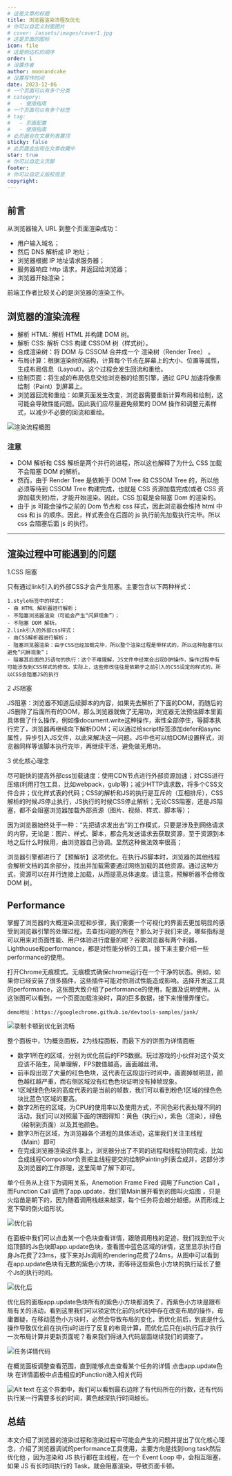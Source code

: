 ```yaml
---
# 这是文章的标题
title: 浏览器渲染流程及优化
# 你可以自定义封面图片
# cover: /assets/images/cover1.jpg
# 这是页面的图标
icon: file
# 这是侧边栏的顺序
order: 1
# 设置作者
author: moonandcake
# 设置写作时间
date: 2023-12-06
# 一个页面可以有多个分类
# category:
#   - 使用指南
# 一个页面可以有多个标签
# tag:
#   - 页面配置
#   - 使用指南
# 此页面会在文章列表置顶
sticky: false
# 此页面会出现在文章收藏中
star: true
# 你可以自定义页脚
footer:
# 你可以自定义版权信息
copyright:
---
```


<!-- `more` 注释之前的内容被视为文章摘要。 -->
<!-- Performance是Chrome浏览器自带的性能监测工具 -->

<!-- more -->

## 前言

从浏览器输入 URL 到整个页面渲染成功：

- 用户输入域名；
- 然后 DNS 解析成 IP 地址；
- 浏览器根据 IP 地址请求服务器；
- 服务器响应 http 请求，并返回给浏览器；
- 浏览器开始渲染；

前端工作者比较关心的是浏览器的渲染工作。

## 浏览器的渲染流程

<!-- Performance是Chrome浏览器自带的性能监测工具。根据我的使用，简单理解就是我们可以通过它录制一段时间的浏览器活动，通过活动的数据去分析页面是否存在提升的空间。想要获取页面的活动数据，那我们的第一步便是录制浏览器的活动。 -->

- 解析 HTML: 解析 HTML 并构建 DOM 树。
- 解析 CSS: 解析 CSS 构建 CSSOM 树（样式树）。
- 合成渲染树：将 DOM 与 CSSOM 合并成一个 渲染树（Render Tree） 。
- 布局计算：根据渲染树的结构，计算每个节点在屏幕上的大小、位置等属性，生成布局信息（Layout）。这个过程会发生回流和重绘。
- 绘制页面：将生成的布局信息交给浏览器的绘图引擎，通过 GPU 加速将像素绘制（Paint）到屏幕上。
- 浏览器回流和重绘：如果页面发生改变，浏览器需要重新计算布局和绘制，这可能会导致性能问题。因此我们应尽量避免频繁的 DOM 操作和调整元素样式，以减少不必要的回流和重绘。

![渲染流程概图](../../src/.vuepress/public/assets/images/render.jpg)

### 注意

- DOM 解析和 CSS 解析是两个并行的进程，所以这也解释了为什么 CSS 加载不会阻塞 DOM 的解析。
- 然而，由于 Render Tree 是依赖于 DOM Tree 和 CSSOM Tree 的，所以他必须等待到 CSSOM Tree 构建完成，也就是 CSS 资源加载完成(或者 CSS 资源加载失败)后，才能开始渲染。因此，CSS 加载是会阻塞 Dom 的渲染的。
- 由于 js 可能会操作之前的 Dom 节点和 css 样式，因此浏览器会维持 html 中 css 和 js 的顺序。因此，样式表会在后面的 js 执行前先加载执行完毕。所以 css 会阻塞后面 js 的执行。

---

## 渲染过程中可能遇到的问题

1.CSS 阻塞

只有通过link引入的外部CSS才会产生阻塞。主要包含以下两种样式：

    1.style标签中的样式：
    - 由 HTML 解析器进行解析；
    - 不阻塞浏览器渲染（可能会产生“闪屏现象”）；
    - 不阻塞 DOM 解析。
    2.link引入的外部css样式：
    - 由CSS解析器进行解析；
    - 阻塞浏览器渲染：由于CSS已经加载完毕，所以整个渲染过程是带样式的，所以这种阻塞可以避免“闪屏现象”；
    - 阻塞其后面的JS语句的执行：这个不难理解，JS文件中经常会出现DOM操作，操作过程中有可能涉及到CSS样式的修改。实际上，这些修改往往是依赖于之前引入的CSS设定的样式的，所以CSS会阻塞JS的执行
  
2 JS阻塞

JS阻塞：浏览器不知道后续脚本的内容，如果先去解析了下面的DOM，而随后的JS删除了后面所有的DOM，那么浏览器就做了无用功，浏览器无法预估脚本里面具体做了什么操作，例如像document.write这种操作，索性全部停住，等脚本执行完了，浏览器再继续向下解析DOM；可以通过给script标签添加defer和async属性，异步引入JS文件，以此来解决这一问题。JS中也可以给DOM设置样式，浏览器同样等该脚本执行完毕，再继续干活，避免做无用功。

3 优化核心理念

尽可能快的提高外部css加载速度：使用CDN节点进行外部资源加速；对CSS进行压缩(利用打包工具，比如webpack，gulp等)；减少HTTP请求数，将多个CSS文件合并；优化样式表的代码；CSS的解析和JS的执行是互斥的（互相排斥），CSS解析的时候JS停止执行，JS执行的时候CSS停止解析；无论CSS阻塞，还是JS阻塞，都不会阻塞浏览器加载外部资源（图片、视频、样式、脚本等）；

因为浏览器始终处于一种：“先把请求发出去”的工作模式，只要是涉及到网络请求的内容，无论是：图片、样式、脚本，都会先发送请求去获取资源，至于资源到本地之后什么时候用，由浏览器自己协调。显然这种做法效率很高；

浏览器引擎都进行了【预解析】这项优化。在执行JS脚本时，浏览器的其他线程会解析文档的其余部分，找出并加载需要通过网络加载的其他资源。通过这种方式，资源可以在并行连接上加载，从而提高总体速度。请注意，预解析器不会修改 DOM 树。

## Performance

掌握了浏览器的大概渲染流程和步骤，我们需要一个可视化的界面去更加明显的感受到浏览器引擎的处理过程。去查找问题的所在？那么对于我们来说，哪些指标是可以用来对页面性能、用户体验进行度量的呢？谷歌浏览器有两个利器，Lighthouse和performance，都是对性能分析的工具，接下来主要介绍一些performance的使用。

打开Chrome无痕模式。无痕模式确保chrome运行在一个干净的状态。例如，如果你已经安装了很多插件，这些插件可能对你测试性能造成影响。选择开发这工具的performance，这张图大致介绍了performance的使用，配置及说明使用。从这张图可以看到，一个页面加载渲染时，真的巨多数据，接下来慢慢弄懂它。

    demo地址：https://googlechrome.github.io/devtools-samples/jank/

![录制卡顿到优化到流畅](../../src/.vuepress/public/assets/images/performance.png)

整个面板中，1为概览面板，2为线程面板，而最下方的饼图为详情面板

- 数字1所在的区域，分别为优化前后的FPS数据。玩过游戏的小伙伴对这个英文应该不陌生，简单理解，FPS数值越高，画面越丝滑。
- 前半段出现了大量的红色色块，这代表在这段运行时间中，画面掉帧明显，颜色越红越严重，而右侧区域没有红色色块证明没有掉帧现象。
- 1区域绿色色块的高度代表的是当前的帧数，我们可以看到粉色1区域的绿色色块比蓝色1区域的要高。
- 数字2所在的区域，为CPU的使用率以及使用方式，不同色彩代表处理不同的活动，我们可以对照最下面的饼图得知：黄色（执行js），紫色（渲染），绿色（绘制到页面）以及其他颜色。
- 数字3所在区域，为浏览器各个进程的具体活动，这里我们关注主线程（Main）即可
- 在完成浏览器渲染这件事上，浏览器分出了不同的进程和线程协同完成，比如合成线程Compositor负责把主线程提交的绘制Painting列表合成并，这部分涉及浏览器的工作原理，这里简单了解下即可。


单个任务从上往下为调用关系，Anemotion Frame Fired 调用了Function Call ， 而Function Call 调用了app.update，我们管Main展开看到的图叫火焰图 ，只是火焰苗是朝下的，因为随着调用栈越来越深，每个任务将会越分越细，从而形成上宽下窄的倒火焰形状。

![优化前](./image/image.png)

在面板中我们可以点击某一个色块查看详情，跟随调用栈的足迹，我们找到位于火焰顶部的Js色块即app.update色块，查看图中蓝色区域的详情，这里显示执行自身Js花费了23ms，接下来对Js调用的rendering花费了24ms，从图中可以看到在app.update色块有无数的紫色小方块，而等待这些紫色小方块的执行延长了整个Js的执行时间。

![优化后](./image/image-1.png)

优化后的面板app.update色块所有的紫色小方块都消失了，而紫色小方块是跟布局有关的活动，看到这里我们可以锁定优化前的js代码中存在改变布局的操作，毋庸置疑，在移动蓝色小方块时，必然会导致布局的变化，而优化前后，到底是什么操作导致优化前在执行js时进行了反复的布局计算，而优化后只在js执行后才执行一次布局计算并更新页面呢？看来我们得进入代码层面继续我们的调查了。

![任务详情代码](./image/image-2.png)

在概览面板调整查看范围，直到能够点击查看某个任务的详情
点击app.update色块
在详情面板中点击相应的Function进入相关代码

![Alt text](./image/image-3.png)
在这个界面中，我们可以看到最右边除了有代码所在的行数，还有代码执行某一行需要多长的时间，黄色越深执行时间越长。

## 总结
本文介绍了浏览器的渲染过程和渲染过程中可能会产生的问题并提出了优化核心理念，介绍了浏览器调试的performance工具使用，主要方向是找到long task然后优化他 ，因为渲染和 JS 执行都在主线程，在一个 Event Loop 中，会相互阻塞，如果 JS 有长时间执行的 Task，就会阻塞渲染，导致页面卡顿。